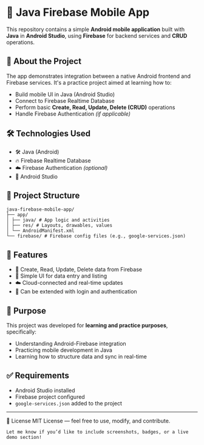 # 📱 Java Firebase Mobile App

This repository contains a simple **Android mobile application** built with **Java** in **Android Studio**, using **Firebase** for backend services and **CRUD** operations.

## 🚀 About the Project

The app demonstrates integration between a native Android frontend and Firebase services. It's a practice project aimed at learning how to:

- Build mobile UI in Java (Android Studio)
- Connect to Firebase Realtime Database
- Perform basic **Create, Read, Update, Delete (CRUD)** operations
- Handle Firebase Authentication *(if applicable)*

## 🛠 Technologies Used

- 🛠 Java (Android)
- 🔥 Firebase Realtime Database
- ☁️ Firebase Authentication *(optional)*
- 🧩 Android Studio

## 📁 Project Structure

```
java-firebase-mobile-app/
├── app/
│ ├── java/ # App logic and activities
│ ├── res/ # Layouts, drawables, values
│ └── AndroidManifest.xml
└── firebase/ # Firebase config files (e.g., google-services.json)
```


## 🧪 Features

- 🔄 Create, Read, Update, Delete data from Firebase
- 🧾 Simple UI for data entry and listing
- ☁️ Cloud-connected and real-time updates
- 💬 Can be extended with login and authentication

## 🎯 Purpose

This project was developed for **learning and practice purposes**, specifically:
- Understanding Android-Firebase integration
- Practicing mobile development in Java
- Learning how to structure data and sync in real-time

## ✅ Requirements

- Android Studio installed
- Firebase project configured
- `google-services.json` added to the project

---

📜 License
MIT License — feel free to use, modify, and contribute.

```
Let me know if you’d like to include screenshots, badges, or a live demo section!
```

